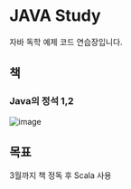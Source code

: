 # JAVA Study

자바 독학 예제 코드 연습장입니다.

## 책
### Java의 정석 1,2
![image](https://github.com/user-attachments/assets/523a6f59-fa9d-4606-a1e9-a81b9a09ce3f)


## 목표
3월까지 책 정독 후 Scala 사용

